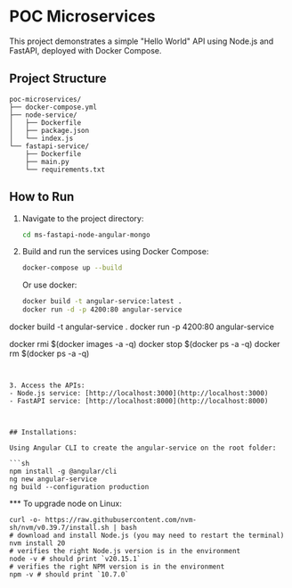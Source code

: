 # POC Microservices

This project demonstrates a simple "Hello World" API using Node.js and FastAPI, deployed with Docker Compose.

## Project Structure

```
poc-microservices/
├── docker-compose.yml
├── node-service/
│   ├── Dockerfile
│   ├── package.json
│   └── index.js
└── fastapi-service/
    ├── Dockerfile
    ├── main.py
    └── requirements.txt
```

## How to Run

1. Navigate to the project directory:

   ```sh
   cd ms-fastapi-node-angular-mongo
   ```

2. Build and run the services using Docker Compose:

   ```sh
   docker-compose up --build
   ```

   Or use docker: 

   ```sh
   docker build -t angular-service:latest .
   docker run -d -p 4200:80 angular-service


docker build -t angular-service .
docker run -p 4200:80 angular-service

docker rmi $(docker images -a -q)
docker stop $(docker ps -a -q)
docker rm $(docker ps -a -q)

   ```
   

3. Access the APIs:
   - Node.js service: [http://localhost:3000](http://localhost:3000)
   - FastAPI service: [http://localhost:8000](http://localhost:8000)



## Installations: 

Using Angular CLI to create the angular-service on the root folder:

```sh
npm install -g @angular/cli
ng new angular-service
ng build --configuration production
```

*** To upgrade node on Linux: 
```
curl -o- https://raw.githubusercontent.com/nvm-sh/nvm/v0.39.7/install.sh | bash
# download and install Node.js (you may need to restart the terminal)
nvm install 20
# verifies the right Node.js version is in the environment
node -v # should print `v20.15.1`
# verifies the right NPM version is in the environment
npm -v # should print `10.7.0`
```
